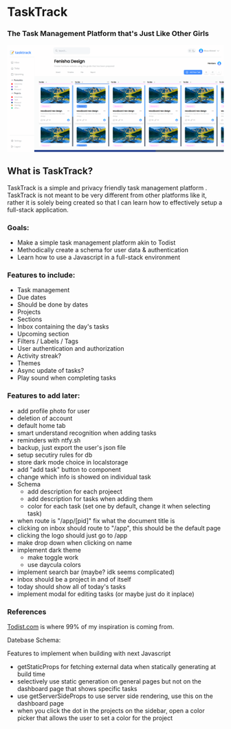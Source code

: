 # TaskTrack

### The Task Management Platform that's Just Like Other Girls

![Demo Image](/demo_image.png)

## What is TaskTrack?

TaskTrack is a simple and privacy friendly task management platform
. TaskTrack is not meant to be very different from other platforms
like it, rather it is solely being created so that I can learn how to effectively setup a full-stack application.

### Goals:

-   Make a simple task management platform akin to Todist
-   Methodically create a schema for user data & authentication
-   Learn how to use a Javascript in a full-stack environment

### Features to include:

-   Task management
-   Due dates
-   Should be done by dates
-   Projects
-   Sections
-   Inbox containing the day's tasks
-   Upcoming section
-   Filters / Labels / Tags
-   User authentication and authorization
-   Activity streak?
-   Themes
-   Async update of tasks?
-   Play sound when completing tasks

### Features to add later:

-   add profile photo for user
-   deletion of account
-   default home tab
-   smart understand recognition when adding tasks
-   reminders with ntfy.sh
-   backup, just export the user's json file
-   setup secutiry rules for db
-   store dark mode choice in localstorage
-   add "add task" button to <TaskBoard /> component
-   change which info is showed on individual task
-   Schema
    -   add description for each projeect
    -   add description for tasks when adding them
    -   color for each task (set one by default, change it when selecting task)
-   when route is "/app/[pid]" fix what the document title is
-   clicking on inbox should route to "/app", this should be the default page
-   clicking the logo should just go to /app
-   make drop down when clicking on name
-   implement dark theme
    -   make toggle work
    -   use daycula colors
-   implement search bar (maybe? idk seems complicated)
-   inbox should be a project in and of itself
-   today should show all of today's tasks
-   implement modal for editing tasks (or maybe just do it inplace)

### References

[Todist.com](https://todoist.com) is where 99% of my inspiration is coming from.

Datebase Schema:

Features to implement when building with next Javascript

-   getStaticProps for fetching external data when statically generating at build time
-   selectively use static generation on general pages but not on the dashboard page that shows specific tasks
-   use getServerSideProps to use server side rendering, use this on the dashboard page
-   when you click the dot in the projects on the sidebar, open a color picker that allows the user to set a color for the project
